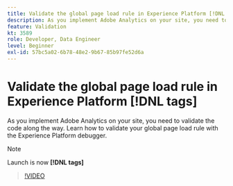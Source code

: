 ```yaml
---
title: Validate the global page load rule in Experience Platform [!DNL tags]
description: As you implement Adobe Analytics on your site, you need to validate the code along the way. Learn how to validate your global page load rule with the Experience Platform debugger.
feature: Validation
kt: 3589
role: Developer, Data Engineer
level: Beginner
exl-id: 57bc5a02-6b78-48e2-9b67-85b97fe52d6a
---
```

# Validate the global page load rule in Experience Platform [!DNL tags]

As you implement Adobe Analytics on your site, you need to validate the code along the way. Learn how to validate your global page load rule with the Experience Platform debugger.

>[!NOTE]
>
> Launch is now **[!DNL tags]**

>[!VIDEO](https://video.tv.adobe.com/v/28776/?quality=12&learn=on)
